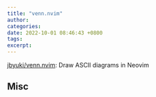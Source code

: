 ```yaml
---
title: "venn.nvim"
author: 
categories: 
date: 2022-10-01 08:46:43 +0800
tags: 
excerpt: 
---
```


[jbyuki/venn.nvim](https://github.com/jbyuki/venn.nvim): Draw ASCII diagrams in Neovim





## Misc












